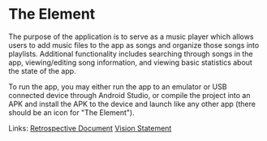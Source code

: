 # The Element  

The purpose of the application is to serve as a music player which allows users to add music files to the app as songs and organize those songs into playlists. Additional functionality includes searching through songs in the app, viewing/editing song information, and viewing basic statistics about the state of the app.

To run the app, you may either run the app to an emulator or USB connected device through Android Studio, or compile the project into an APK and install the APK to the device and launch like any other app (there should be an icon for "The Element").

Links:
[Retrospective Document](https://code.cs.umanitoba.ca/comp3350-summer2018/FifthElement/blob/master/RETROSPECTIVE.md)
[Vision Statement](https://code.cs.umanitoba.ca/comp3350-summer2018/FifthElement/blob/master/VISION.md)
